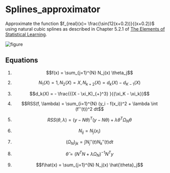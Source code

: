 # Splines_approximator

Approximate the function  $f_{real}(x)= \frac{\sin(12(x+0.2))}{(x+0.2)}$ using natural cubic splines as described in Chapter 5.2.1 of [The Elements of Statistical Learning](https://link.springer.com/book/10.1007/978-0-387-84858-7).


![figure](https://github.com/antvas98/Splines_approximator/assets/115734703/bb5c8322-ba0c-4144-a47d-6ef6ca802fe2)

## Equations

1. $$f(x) = \sum_{j=1}^{N} N_j(x) \theta_j$$

2. $$N_1(X) = 1, N_2(X) = X, N_{k+2}(X) = d_k(X) - d_{K-1}(X)$$

3. $$d_k(X) = - \frac{{(X - \xi_K)_{+}^3} }{{\xi_K - \xi_k}}$$

4. $$RSS(f, \lambda) = \sum_{i=1}^{N} (y_i - f(x_i))^2 + \lambda \int (f''(t))^2 dt$$

5. $$RSS(\theta, \lambda) = (y - N\theta)^T (y - N\theta) + \lambda \theta^T \Omega_N \theta$$

6. $$N_{ij} = N_j(x_i)$$

7. $$(\Omega_{N})_{jk} = \int N_j''(t) N_k''(t) dt$$

8. $$\hat{\theta} = (N^T N + \lambda \Omega_N)^{-1} N^T y$$

9. $$f\hat(x) = \sum_{j=1}^{N} N_j(x) \hat{\theta}_j$$ 

